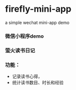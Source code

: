 # firefly-mini-app
a simple wechat mini-app demo
### 微信小程序demo

### 萤火读书日记
### 功能：
- 记录读书心得，
- 统计读书数目、时长和经验